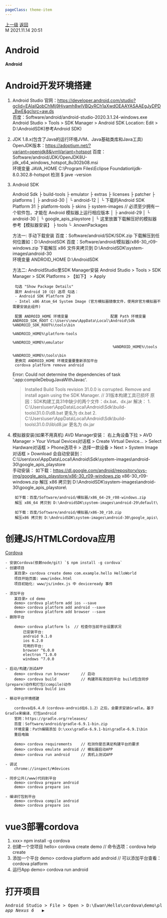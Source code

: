 ```yaml
---
pageClass: theme-item
---
```

<div class="extend-header">
    <div class="info">
        <div class="record">
            <a class="back" href="./">上一级</a>
            <a class="back" href="./">返回</a>
        </div>        
        <div class="mini">
            <span>M 2021.11.14 20:51</span>
        </div>
    </div>
    <div class="content"></div>
</div>
<div class="content-header">
<h1>Android</h1><strong>Android</strong>
</div>
<div class="static-content">



# Android开发环境搭建
1. Android Studio
    官网：https://developer.android.com/studio?gclid=EAIaIQobChMIj9Hivamh8wIVBQyRCh1aXwdOEAAYASAAEgJyDPD_BwE&gclsrc=aw.ds  
    百度：Software/android/android-studio-2020.3.1.24-windows.exe
    Android Studio > Tools > SDK Manager > Android SDK Location: Edit > D:\AndroidSDK(参考Android SDK)

2. JDK 1.8.x(包含了Java的运行环境JVM、Java基础类库和Java工具)
    OpenJDK版本：https://adoptium.net/?variant=openjdk8&jvmVariant=hotspot 
    百度：Software/android/JDK/OpenJDK8U-jdk_x64_windows_hotspot_8u302b08.msi        
    环境变量 JAVA_HOME  C:\Program Files\Eclipse Foundation\jdk-8.0.302.8-hotspot
    检测 $ jave -version

3. Android SDK

    Android Sdk
    ├ build-tools
    ├ emulator
    ├ extras
    ├ licenses
    ├ patcher
    ├ platforms
    │ ├ android-30
    │ └ android-12
    │   └ 下载的Android SDK Platform 31
    ├ platform-tools
    ├ skins
    ├ system-images  // 必须至少拥有一个软件包，才能在 Android 模拟器上运行相应版本
    │ ├ android-29
    │ └ android-30
    │   └ google_apis_playstore
    │     └ 这里放置下载解压好的模拟器 参考【模拟器安装】
    ├ tools
    └ .knownPackages

    方法一: 手动下载安装 
        百度：Software/android/SDK/SDK.zip 下载解压到任何位置如：D:\AndroidSDK
        百度：Software/android/模拟器/x86-30_r09-windows.zip 下载解压 x86 文件夹拷贝到 D:\AndroidSDK\system-images\android-30\
        环境变量 ANDROID_HOME  D:\AndroidSDK 

    方法二: AndroidStudio里SDK Manager安装
        Android Studio > Tools > SDK Manager > SDK Platforms > 【如下】 > Apply

        勾选 "Show Package Details"
        展开 Android 10 (Q) 选项 勾选：
        - Android SDK Platform 29
        - Intel x86 Atom_64 System Image (官方模拟器镜像文件，使用非官方模拟器不需要安装此组件)

        配置 ANDROID_HOME 环境变量                   配置 Path 环境变量                   ANDROID_SDK_ROOT C:\Users\new\AppData\Local\Android\Sdk      %ANDROID_SDK_ROOT%\tools\bin
                                                    %ANDROID_HOME%\platform-tools
                                                    %ANDROID_HOME%\emulator
                                                    %ANDROID_HOME%\tools
                                                    %ANDROID_HOME%\tools\bin
        更换完 ANDROID_HOME 环境变量要重新添加平台
        cordova platform remove android

    Error: Could not determine the dependencies of task ':app:compileDebugJavaWithJavac'.
    > Installed Build Tools revision 31.0.0 is corrupted. Remove and install again using the SDK Manager. // 31版本构建工具已损坏
    原因：SDK构建工具31中缺少的两个文件：dx.bat、dx.jar
    解决：
        1. C:\Users\user\AppData\Local\Android\Sdk\build-tools\31.0.0\d8.bat 更名为 dx.bat
        2. C:\Users\user\AppData\Local\Android\Sdk\build-tools\31.0.0\lib\d8.jar 更名为 dx.jar

4. 模拟器安装(如果不用真机)
    AVD Manager安装：
        右上角设备下拉 > AVD Manager > Your Virtual Devices对话框 > Create Virtual Device... > Select Hardware对话框 > Phone选项卡 > 选择一款设备 > Next > System Image对话框 > Download
        会自动安装到：C:\Users\xxx\AppData\Local\Android\Sdk\system-images\android-30\google_apis_playstore\
    手动安装：
        如下载：https://dl.google.com/android/repository/sys-img/google_apis_playstore/x86-30_r09-windows.zip
        x86-30_r09-windows.zip 解压 x86 拷贝到 D:\AndroidSDK\system-images\android-30\google_apis_playstore\

        如下载：百度/Software/android/模拟器/x86_64-29_r08-windows.zip
        解压 x86_64 拷贝到 D:\AndroidSDK\system-images\android-29\default\

        如下载：百度/Software/android/模拟器/x86-30_r10.zip  
        解压x86 拷贝到 D:\AndroidSDK\system-images\android-30\google_apis\


# 创建JS/HTMLCordova应用
[Cordova](http://cordova.axuer.com/#getstarted)

    - 安装Cordova(依赖node/git) `$ npm install -g cordova`
    - 创建项目
        某目录> cordova create demo com.example.hello HelloWorld
        项目开始页面: www/index.html
        项目初始化: www/js/index.js 中 deviceready 事件

    - 添加平台
        某目录> cd demo
        demo> cordova platform add ios --save
        demo> cordova platform add android --save
        demo> cordova platform add browser --save
    - 删除平台

        demo> cordova platform ls  // 检查你当前平台设置状况
            已安装平台:
            android 9.1.0
            ios 6.2.0
            可用的平台:
            browser ^6.0.0
            electron ^1.0.0
            windows ^7.0.0

    - 启动/构建/测试APP
        demo> cordova run browser     // 启动 
        demo> cordova build           // 构建所有添加的平台 build包含同步(prepare)动作和打包(compile)动作
        demo> cordova build ios   

    - 移动平台环境搭建

        cordova在6.4.0（cordova-android在6.1.2）之后，会要求安装Gradle，基于Gradle来编译、打包android
        官网：https://gradle.org/releases/ 
        百度：Software/android/gradle-6.9.1-bin.zip
        环境变量：Path编辑添加 D:\xxx\gradle-6.9.1-bin\gradle-6.9.1\bin
        重启电脑
       
        demo> cordova requirements    // 检测你是否满足构建平台的要求
        demo> cordova emulate android // 模拟器启动APP
        demo> cordova run android     // 真机上测试APP

    - 调试
        chrome://inspect/#devices

    - 同步公共(/www)代码到平台
        demo> cordova prepare android
        demo> cordova prepare ios

    - 编译打包到平台
        demo> cordova compile android
        demo> cordova prepare ios


# vue3部署cordova
1. xxx> npm install -g cordova
2. 创建一个空项目 hello> cordova create demo // 命令选项：cordova help create
3. 添加一个平台 demo> cordova platform add android // 可以添加平台查看：cordova platform  
4. 运行App demo> cordova run android

# 打开项目

<pre class="code-block"><div class="form-elements">Android Studio &gt; File &gt; Open &gt; D:\Ewan\Hello\cordova\demo\platforms\android\app
<span class="drop-down"><i>app</i></span> <span class="drop-down"><i class="Edited">Nexus 6 </i></span>  ▶
</div></pre>






</div>